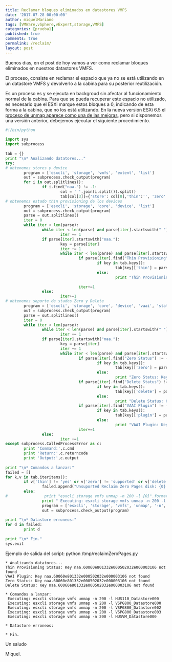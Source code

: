 ```yaml
---
title: Reclamar bloques eliminados en datastores VMFS
date: '2017-07-28 00:00:00'
author: miquelMariano
tags: [VMWare,vSphere,vExpert,storage,VMFS]
categories: [prueba1]
published: true
comments: true
permalink: /reclaim/
layout: post
---
```


Buenos dias, en el post de hoy vamos a ver como reclamar bloques eliminados en nuestros datastores VMFS.

El proceso, consiste en reclamar el espacio que ya no se está utilizando en un datastore VMFS y devolverlo a la cabina para su posterior reutilización.

Es un proceso es y se ejecuta en backgroud sin afectar al funcionamiento normal de la cabina. Para que se pueda recuperar este espacio no utilizado, es necesario que el ESXi marque estos bloques a 0, indicando de esta forma a la cabina, que no los está utilizando. En la nueva versión ESXi 6.5 el [proceso de unmap aparece como una de las mejoras](https://www.vmware.com/content/dam/digitalmarketing/vmware/en/pdf/whitepaper/vsphere/vmw-white-paper-vsphr-whats-new-6-5.pdf), pero si disponemos una versión anterior, debejemos ejecutar el siguiente procedimiento.




```python
#!/bin/python
 
import sys
import subprocess
 
tab = {}
print "\n* Analizando datatores..."
try:
# obtenemos stores y device
        program = ['esxcli', 'storage', 'vmfs', 'extent', 'list']
        out = subprocess.check_output(program)
        for i in out.splitlines():
                if i.find("naa.") != -1:
                        col = ' '.join(i.split()).split()
                        tab[col[3]]={'store': col[0],'thin':'', 'zero':'', 'delete': '', 'plugin': ''}
# obtenemos estado thin provisioning de los devices
        program = ['esxcli', 'storage', 'core', 'device', 'list']
        out = subprocess.check_output(program)
        parse = out.splitlines()
        iter = 0
        while iter < len(parse):
                while iter < len(parse) and parse[iter].startswith(" "):
                        iter += 1
                if parse[iter].startswith("naa."):
                        key = parse[iter]
                        iter += 1
                        while iter < len(parse) and parse[iter].startswith(" "):
                                if parse[iter].find("Thin Provisioning") != -1:
                                        if key in tab.keys():
                                                tab[key]['thin'] = parse[iter].split(':')[1].strip()
                                        else:
                                                print "Thin Provisioning Status: Key {0} not found".format(key)
 
                                iter+=1
                else:
                        iter+=1
# obtenemos soporte de stados Zero y Delete
        program = ['esxcli', 'storage', 'core', 'device', 'vaai', 'status', 'get']
        out = subprocess.check_output(program)
        parse = out.splitlines()
        iter = 0
        while iter < len(parse):
                while iter < len(parse) and parse[iter].startswith(" "):
                        iter += 1
                if parse[iter].startswith("naa."):
                        key = parse[iter]
                        iter += 1
                        while iter < len(parse) and parse[iter].startswith(" "):
                                if parse[iter].find("Zero Status") != -1:
                                        if key in tab.keys():
                                                tab[key]['zero'] = parse[iter].split(':')[1].strip()
                                        else:
                                                print "Zero Status: Key {0} not found".format(key)
                                if parse[iter].find("Delete Status") != -1:
                                        if key in tab.keys():
                                                tab[key]['delete'] = parse[iter].split(':')[1].strip()
                                        else:
                                                print "Delete Status: Key {0} not found".format(key)
                                if parse[iter].find("VAAI Plugin") != -1:
                                        if key in tab.keys():
                                                tab[key]['plugin'] = parse[iter].split(':')[1].strip()
                                        else:
                                                print "VAAI Plugin: Key {0} not found".format(key)
                                iter+=1
                else:
                        iter +=1
except subprocess.CalledProcessError as c:
        print 'Command:',c.cmd
        print 'Return:',c.returncode
        print 'Output:',c.output
 
print "\n* Comandos a lanzar:"
failed = []
for k,v in tab.iteritems():
        if v['thin'] != 'yes' or v['zero'] != 'supported' or v['delete'] != 'supported' or v['plugin'] != 'VMW_VAAIP_HDS':
                failed.append("Unsuported Reclaim Zero Pages disk: {0} {1}".format(k,v))
        else:
#                print "esxcli storage vmfs unmap -n 200 -l {0}".format(v['store'])
                print " Executing: esxcli storage vmfs unmap -n 200 -l {0}".format(v['store'])
                program = ['esxcli', 'storage', 'vmfs', 'unmap', '-n', '200', '-l', v['store']]
                out = subprocess.check_output(program)
 
print "\n* Datastore erroneos:"
for d in failed:
        print d
 
print "\n* Fin."
sys.exit
```

Ejemplo de salida del script:
python /tmp/reclaimZeroPages.py

```
* Analizando datatores...
Thin Provisioning Status: Key naa.60060e801332e000502032e000003106 not found
VAAI Plugin: Key naa.60060e801332e000502032e000003106 not found
Zero Status: Key naa.60060e801332e000502032e000003106 not found
Delete Status: Key naa.60060e801332e000502032e000003106 not found
 
* Comandos a lanzar:
 Executing: esxcli storage vmfs unmap -n 200 -l HUS110_Datastore000
 Executing: esxcli storage vmfs unmap -n 200 -l VSPG800_Datastore000
 Executing: esxcli storage vmfs unmap -n 200 -l VSPG800_Datastore002
 Executing: esxcli storage vmfs unmap -n 200 -l VSPG800_Datastore003
 Executing: esxcli storage vmfs unmap -n 200 -l HUSVM_Datastore000
 
* Datastore erroneos:
 
* Fin.
```
 
Un saludo

Miquel.